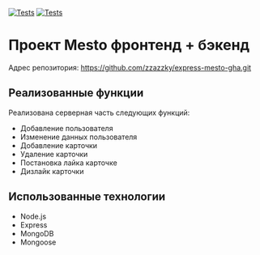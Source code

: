 [![Tests](../../actions/workflows/tests-13-sprint.yml/badge.svg)](../../actions/workflows/tests-13-sprint.yml) [![Tests](../../actions/workflows/tests-14-sprint.yml/badge.svg)](../../actions/workflows/tests-14-sprint.yml)
# Проект Mesto фронтенд + бэкенд
Адрес репозитория: https://github.com/zzazzky/express-mesto-gha.git

## Реализованные функции

Реализована серверная часть следующих функций:
+ Добавление пользователя
+ Изменение данных пользователя
+ Добавление карточки
+ Удаление карточки
+ Постановка лайка карточке
+ Дизлайк карточки

## Использованные технологии

+ Node.js
+ Express
+ MongoDB
+ Mongoose
